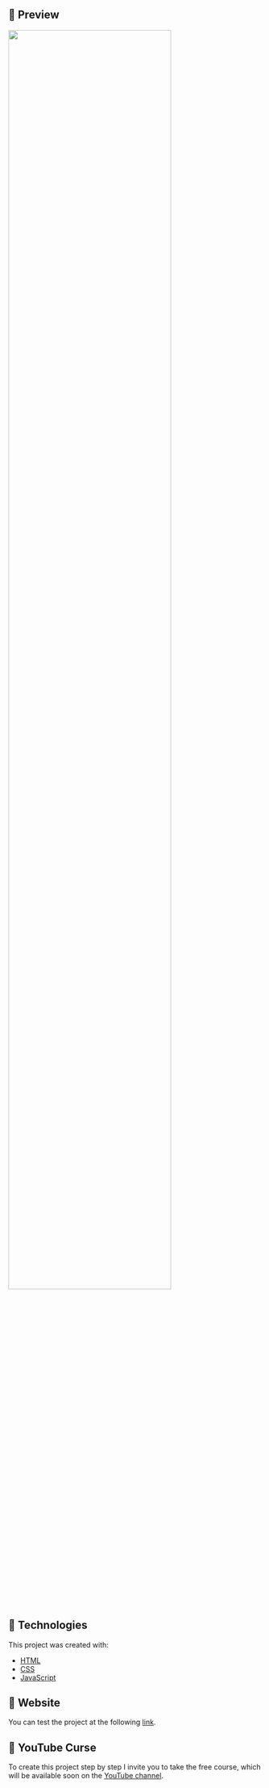 <!-- ## 📌 Vista Previa

<div >
  <img src="./assets/preview2.gif" align="center" style="width: 80%" />
</div>

## 📌 Tecnologías
Este proyecto fue creado con:
- [HTML](https://developer.mozilla.org/es/docs/Web/HTML)
- [CSS](https://developer.mozilla.org/es/docs/Web/CSS)
- [JavaScript](https://developer.mozilla.org/es/docs/Web/JavaScript)

## 📌 Sitio Web
Puedes probar el proyecto en el siguiente [link](https://jaenfigueroa.github.io/JaenCraft/).


## 📌 Curso en YouTube
Para crear este proyecto paso a paso te invito a tomar el curso de forma gratuita, que estará disponible pronto en el canal de [YouTube](https://www.youtube.com/@JaenDeveloper). -->


## 📌 Preview

<div >
  <img src="./assets/preview2.gif" align="center" style="width: 80%" />
</div>

## 📌 Technologies
This project was created with:
- [HTML](https://developer.mozilla.org/es/docs/Web/HTML)
- [CSS](https://developer.mozilla.org/es/docs/Web/CSS)
- [JavaScript](https://developer.mozilla.org/es/docs/Web/JavaScript)

## 📌 Website
You can test the project at the following [link](https://jaenfigueroa.github.io/JaenCraft/).


## 📌 YouTube Curse
To create this project step by step I invite you to take the free course, which will be available soon on the [YouTube channel](https://www.youtube.com/@JaenDeveloper).
